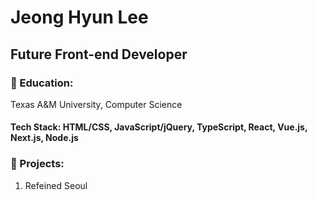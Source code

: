 # Jeong Hyun Lee

## Future Front-end Developer

### 🏫 Education:
Texas A&M University, Computer Science 

#### Tech Stack: HTML/CSS, JavaScript/jQuery, TypeScript, React, Vue.js, Next.js, Node.js

### 🚀 Projects:
1. Refeined Seoul



<!--
**JunLee8108/JunLee8108** is a ✨ _special_ ✨ repository because its `README.md` (this file) appears on your GitHub profile.

Here are some ideas to get you started:

- 🔭 I’m currently working on ...
- 🌱 I’m currently learning ...
- 👯 I’m looking to collaborate on ...
- 🤔 I’m looking for help with ...
- 💬 Ask me about ...
- 📫 How to reach me: ...
- 😄 Pronouns: ...
- ⚡ Fun fact: ...
-->
